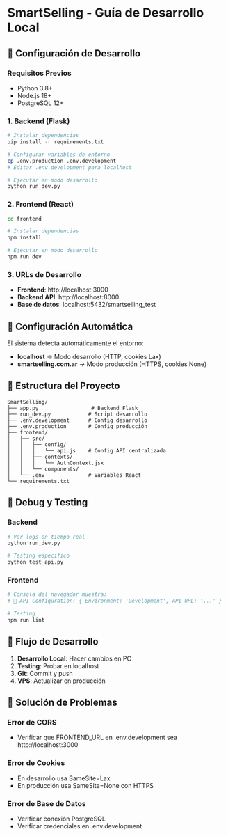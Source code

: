 # SmartSelling - Guía de Desarrollo Local

## 🚀 Configuración de Desarrollo

### Requisitos Previos
- Python 3.8+
- Node.js 18+
- PostgreSQL 12+

### 1. Backend (Flask)

```bash
# Instalar dependencias
pip install -r requirements.txt

# Configurar variables de entorno
cp .env.production .env.development
# Editar .env.development para localhost

# Ejecutar en modo desarrollo
python run_dev.py
```

### 2. Frontend (React)

```bash
cd frontend

# Instalar dependencias
npm install

# Ejecutar en modo desarrollo
npm run dev
```

### 3. URLs de Desarrollo

- **Frontend**: http://localhost:3000
- **Backend API**: http://localhost:8000
- **Base de datos**: localhost:5432/smartselling_test

## 🔧 Configuración Automática

El sistema detecta automáticamente el entorno:

- **localhost** → Modo desarrollo (HTTP, cookies Lax)
- **smartselling.com.ar** → Modo producción (HTTPS, cookies None)

## 📁 Estructura del Proyecto

```
SmartSelling/
├── app.py                 # Backend Flask
├── run_dev.py            # Script desarrollo
├── .env.development      # Config desarrollo
├── .env.production       # Config producción
├── frontend/
│   ├── src/
│   │   ├── config/
│   │   │   └── api.js    # Config API centralizada
│   │   ├── contexts/
│   │   │   └── AuthContext.jsx
│   │   └── components/
│   └── .env              # Variables React
└── requirements.txt
```

## 🐛 Debug y Testing

### Backend
```bash
# Ver logs en tiempo real
python run_dev.py

# Testing específico
python test_api.py
```

### Frontend
```bash
# Consola del navegador muestra:
# 🔧 API Configuration: { Environment: 'Development', API_URL: '...' }

# Testing
npm run lint
```

## 🔄 Flujo de Desarrollo

1. **Desarrollo Local**: Hacer cambios en PC
2. **Testing**: Probar en localhost
3. **Git**: Commit y push
4. **VPS**: Actualizar en producción

## 🚨 Solución de Problemas

### Error de CORS
- Verificar que FRONTEND_URL en .env.development sea http://localhost:3000

### Error de Cookies
- En desarrollo usa SameSite=Lax
- En producción usa SameSite=None con HTTPS

### Error de Base de Datos
- Verificar conexión PostgreSQL
- Verificar credenciales en .env.development
